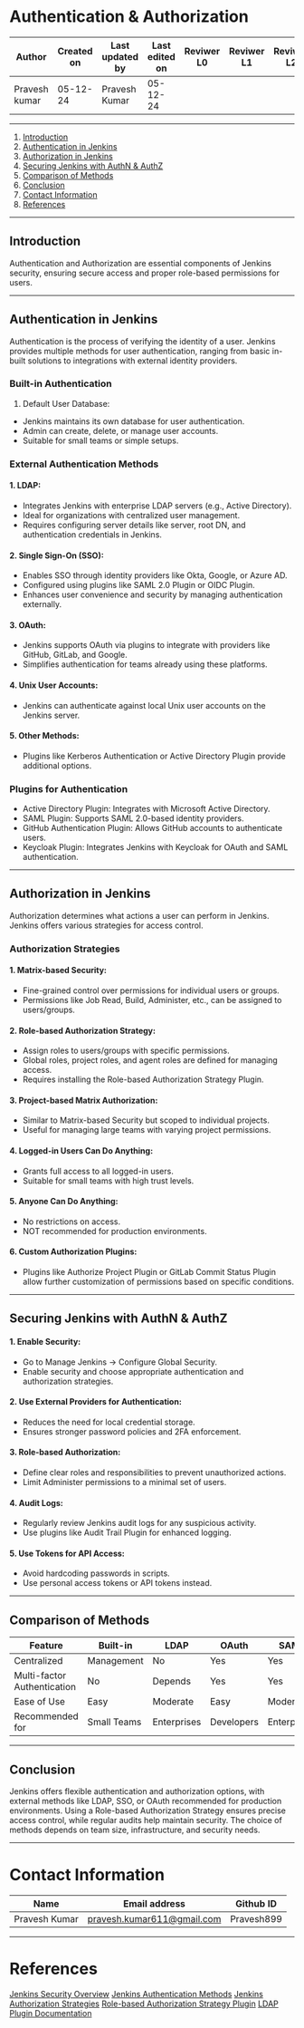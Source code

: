 
# Authentication & Authorization

| **Author** | **Created on** | **Last updated by** | **Last edited on** | **Reviwer L0** |**Reviwer L1** |**Reviwer L2** |
|------------|----------------|----------------------|---------------------|---------------|---------------|---------------|
| Pravesh kumar      | 05-12-24      | Pravesh Kumar             | 05-12-24           |  | | |     

---

1. [Introduction](#introduction)
2. [Authentication in Jenkins](#authentication-in-jtnkins)
3. [Authorization in Jenkins](#Authorization-in-Jenkins)
4. [Securing Jenkins with AuthN & AuthZ](#Securing-Jenkins-with-AuthN-&-AuthZ)
5. [Comparison of Methods](#Comparison-of-Methods)
6. [Conclusion](#conclusion)
7. [Contact Information](#contact-information)
8. [References](#references)

---

## Introduction

Authentication and Authorization are essential components of Jenkins security, ensuring secure access and proper role-based permissions for users.

---
## Authentication in Jenkins

Authentication is the process of verifying the identity of a user. Jenkins provides multiple methods for user authentication, ranging from basic in-built solutions to integrations with external identity providers.

### Built-in Authentication

1. Default User Database:
- Jenkins maintains its own database for user authentication.
- Admin can create, delete, or manage user accounts.
- Suitable for small teams or simple setups.

### External Authentication Methods
#### 1. LDAP:

- Integrates Jenkins with enterprise LDAP servers (e.g., Active Directory).
- Ideal for organizations with centralized user management.
- Requires configuring server details like server, root DN, and authentication credentials in Jenkins.

#### 2. Single Sign-On (SSO):

- Enables SSO through identity providers like Okta, Google, or Azure AD.
- Configured using plugins like SAML 2.0 Plugin or OIDC Plugin.
- Enhances user convenience and security by managing authentication externally.

#### 3. OAuth:

- Jenkins supports OAuth via plugins to integrate with providers like GitHub, GitLab, and Google.
- Simplifies authentication for teams already using these platforms.

#### 4. Unix User Accounts:

- Jenkins can authenticate against local Unix user accounts on the Jenkins server.

#### 5. Other Methods:

- Plugins like Kerberos Authentication or Active Directory Plugin provide additional options.
  
### Plugins for Authentication

- Active Directory Plugin: Integrates with Microsoft Active Directory.
- SAML Plugin: Supports SAML 2.0-based identity providers.
- GitHub Authentication Plugin: Allows GitHub accounts to authenticate users.
- Keycloak Plugin: Integrates Jenkins with Keycloak for OAuth and SAML authentication.

---

## Authorization in Jenkins

Authorization determines what actions a user can perform in Jenkins. Jenkins offers various strategies for access control.

### Authorization Strategies
#### 1. Matrix-based Security:

- Fine-grained control over permissions for individual users or groups.
- Permissions like Job Read, Build, Administer, etc., can be assigned to users/groups.

#### 2. Role-based Authorization Strategy:

- Assign roles to users/groups with specific permissions.
- Global roles, project roles, and agent roles are defined for managing access.
- Requires installing the Role-based Authorization Strategy Plugin.

#### 3. Project-based Matrix Authorization:

- Similar to Matrix-based Security but scoped to individual projects.
- Useful for managing large teams with varying project permissions.

#### 4. Logged-in Users Can Do Anything:

- Grants full access to all logged-in users.
- Suitable for small teams with high trust levels.

#### 5. Anyone Can Do Anything:

- No restrictions on access.
- NOT recommended for production environments.

#### 6. Custom Authorization Plugins:

- Plugins like Authorize Project Plugin or GitLab Commit Status Plugin allow further customization of permissions based on specific conditions.
---

## Securing Jenkins with AuthN & AuthZ
#### 1. Enable Security:

- Go to Manage Jenkins → Configure Global Security.
- Enable security and choose appropriate authentication and authorization strategies.

#### 2. Use External Providers for Authentication:

- Reduces the need for local credential storage.
- Ensures stronger password policies and 2FA enforcement.

#### 3. Role-based Authorization:

- Define clear roles and responsibilities to prevent unauthorized actions.
- Limit Administer permissions to a minimal set of users.

#### 4. Audit Logs:

- Regularly review Jenkins audit logs for any suspicious activity.
- Use plugins like Audit Trail Plugin for enhanced logging.

#### 5. Use Tokens for API Access:

- Avoid hardcoding passwords in scripts.
- Use personal access tokens or API tokens instead.

---

## Comparison of Methods

|Feature	|Built-in|	LDAP	|OAuth	|SAML|	Unix|
|---|---|---|---|----|----|
|Centralized |Management	|No|	Yes	|Yes	|Yes	|No|
|Multi-factor Authentication|	No	|Depends	|Yes|	Yes|	No|
|Ease of Use	|Easy	|Moderate|	Easy|	Moderate|	Moderate|
|Recommended for	|Small Teams|	Enterprises|	Developers	|Enterprises	|Unix| Servers|

---
## Conclusion

Jenkins offers flexible authentication and authorization options, with external methods like LDAP, SSO, or OAuth recommended for production environments. Using a Role-based Authorization Strategy ensures precise access control, while regular audits help maintain security. The choice of methods depends on team size, infrastructure, and security needs.

---
# Contact Information

| **Name** | **Email address**            | **Github ID**
|----------|-------------------------------|-------------------|
| Pravesh Kumar    |  pravesh.kumar611@gmail.com           | Pravesh899 |

---

# References

[Jenkins Security Overview](https://www.jenkins.io/doc/book/security/)
[Jenkins Authentication Methods](https://www.jenkins.io/doc/book/security/authentication/)
[Jenkins Authorization Strategies](https://www.jenkins.io/doc/book/security/authorization/)
[Role-based Authorization Strategy Plugin](https://plugins.jenkins.io/role-strategy/)
[LDAP Plugin Documentation](https://plugins.jenkins.io/ldap/)

